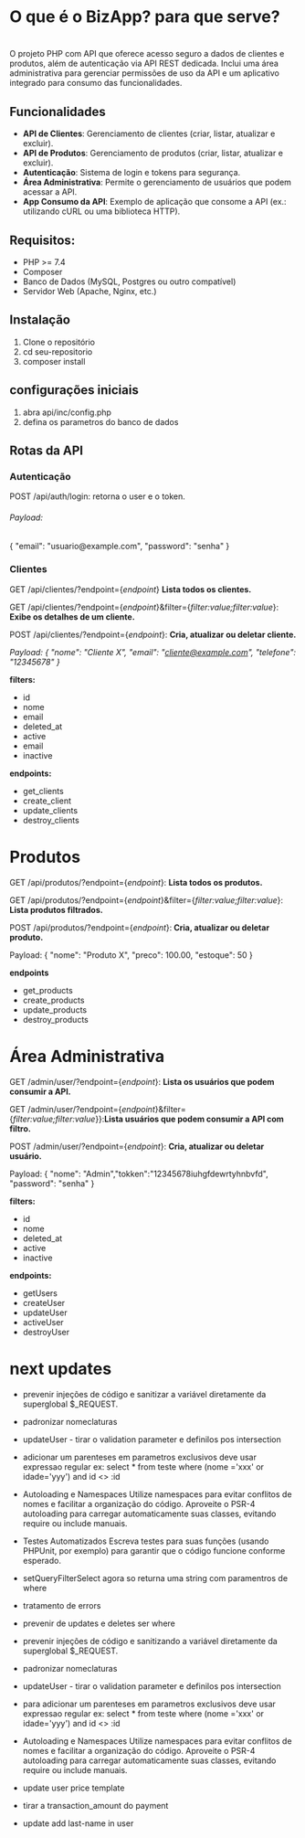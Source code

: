 # <h1>O que é o BizApp? para que serve?<h1>
O projeto PHP com API que oferece acesso seguro a dados de clientes e produtos, 
além de autenticação via API REST dedicada.
Inclui uma área administrativa para gerenciar permissões de uso da API 
e um aplicativo integrado para consumo das funcionalidades.

## Funcionalidades

- **API de Clientes**: Gerenciamento de clientes (criar, listar, atualizar e excluir).
- **API de Produtos**: Gerenciamento de produtos (criar, listar, atualizar e excluir).
- **Autenticação**: Sistema de login e tokens para segurança.
- **Área Administrativa**: Permite o gerenciamento de usuários que podem acessar a API.
- **App Consumo da API**: Exemplo de aplicação que consome a API (ex.: utilizando cURL ou uma biblioteca HTTP).

## Requisitos:

- PHP >= 7.4
- Composer
- Banco de Dados (MySQL, Postgres ou outro compatível)
- Servidor Web (Apache, Nginx, etc.)

## Instalação

1. Clone o repositório
2. cd seu-repositorio
3. composer install

## configurações iniciais
1. abra api/inc/config.php
2. defina os parametros do banco de dados

## Rotas da API

### Autenticação
POST /api/auth/login: retorna o user e o token.
<h6>Payload:</h6> { "email": "usuario@example.com", "password": "senha" }

### Clientes
GET /api/clientes/?endpoint={<i>endpoint</i>} <b>Lista todos os clientes.</b>

GET /api/clientes/?endpoint={<i>endpoint</i>}&filter={<i>filter:value;filter:value</i>}: <b>Exibe os detalhes de um cliente.</b>

POST /api/clientes/?endpoint={<i>endpoint</i>}: <b>Cria, atualizar ou deletar cliente.</b>

<i>Payload: { "nome": "Cliente X", "email": "cliente@example.com", "telefone": "12345678" }</i>
<p><b>filters:</b></p>
<ul>
  <li>id</li>
  <li>nome</li>
  <li>email</li>
  <li>deleted_at</li>
  <li>active</li>
  <li>email</li>
  <li>inactive</li>
</ul>
<p><b>endpoints:</b></p>
<ul>
  <li>get_clients</li>
  <li>create_client</li>
  <li>update_clients</li>
  <li>destroy_clients</li>
</ul>

# Produtos
GET /api/produtos/?endpoint={<i>endpoint</i>}: <b>Lista todos os produtos.</b>

GET /api/produtos/?endpoint={<i>endpoint</i>}&filter={<i>filter:value;filter:value</i>}: <b>Lista produtos filtrados.</b>

POST /api/produtos/?endpoint={<i>endpoint</i>}:<b> Cria, atualizar ou deletar produto.</b>

Payload: { "nome": "Produto X", "preco": 100.00, "estoque": 50 }
<p><b>endpoints</b></p>
<ul>
  <li>get_products</li>
  <li>create_products</li>
  <li>update_products</li>
  <li>destroy_products</li>
</ul>

# Área Administrativa
GET /admin/user/?endpoint={<i>endpoint</i>}: <b>Lista os usuários que podem consumir a API.</b>

GET /admin/user/?endpoint={<i>endpoint</i>}&filter={<i>filter:value;filter:value</i>}}:<b>Lista usuários que podem consumir a API com filtro.</b>

POST /admin/user/?endpoint={<i>endpoint</i>}: <b>Cria, atualizar ou deletar usuário.</b>

Payload: { "nome": "Admin","tokken":"12345678iuhgfdewrtyhnbvfd", "password": "senha" }
<p><b>filters:</b></p>
<ul>
  <li>id</li>
  <li>nome</li>
  <li>deleted_at</li>
  <li>active</li>
  <li>inactive</li>
</ul>
<p><b>endpoints:</b></p>
<ul>
  <li>getUsers</li>
  <li>createUser</li>
  <li>updateUser</li>
  <li>activeUser</li>
  <li>destroyUser</li>
</ul>

# next updates
- prevenir injeções de código e sanitizar a variável diretamente da superglobal $_REQUEST.
- padronizar nomeclaturas
- updateUser - tirar o validation parameter e definilos pos intersection
- adicionar um parenteses em parametros exclusivos deve usar expressao regular
ex: 
select * from teste where (nome ='xxx' or idade='yyy') and id <> :id

- Autoloading e Namespaces
Utilize namespaces para evitar conflitos de nomes e facilitar a organização do código.
Aproveite o PSR-4 autoloading para carregar automaticamente suas classes, evitando require ou include manuais.

- Testes Automatizados
Escreva testes para suas funções (usando PHPUnit, por exemplo) para garantir que o código funcione conforme esperado.

- setQueryFilterSelect agora so returna uma string com paramentros de where
- tratamento de errors
- prevenir de updates e deletes ser where
- prevenir injeções de código e sanitizando a variável diretamente da superglobal $_REQUEST.
- padronizar nomeclaturas
- updateUser - tirar o validation parameter e definilos pos intersection
- para adicionar um parenteses em parametros exclusivos deve usar expressao regular
ex: 
select * from teste where (nome ='xxx' or idade='yyy') and id <> :id

- Autoloading e Namespaces
Utilize namespaces para evitar conflitos de nomes e facilitar a organização do código.
Aproveite o PSR-4 autoloading para carregar automaticamente suas classes, evitando require ou include manuais.
- update user price template
- tirar a transaction_amount do payment
- update add last-name in user
